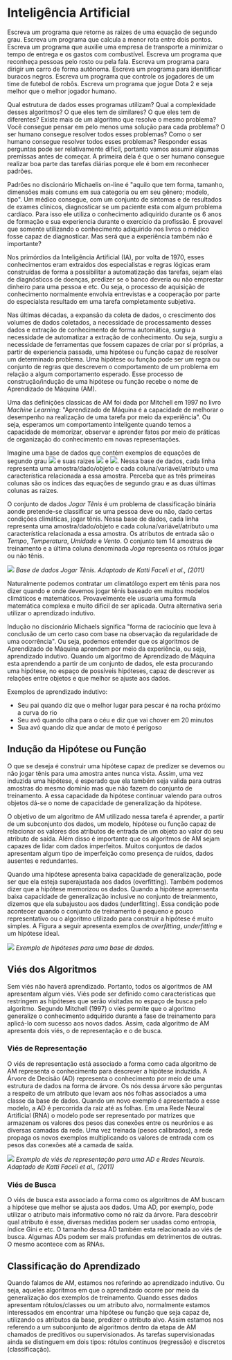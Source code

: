  # Inteligência Artificial
 
Escreva um programa que retorne as raizes de uma equação de segundo grau. Escreva um programa que calcula a menor rota entre dois pontos. Escreva um programa que auxilie uma empresa de transporte a minimizar o tempo de entrega e os gastos com combustível. Escreva um programa que reconheça pessoas pelo rosto ou pela fala. Escreva um programa para dirigir um carro de forma autônoma. Escreva um programa para idenitificar buracos negros. Escreva um programa que controle os jogadores de um time de futebol de robôs. Escreva um programa que jogue Dota 2 e seja melhor que o melhor jogador humano. 

Qual estrutura de dados esses programas utilizam? Qual a complexidade desses algoritmos? O que eles tem de similares? O que eles tem de diferentes? Existe mais de um algoritmo que resolve o mesmo problema? Você consegue pensar em pelo menos uma solução para cada problema? O ser humano consegue resolver todos esses problemas? Como o ser humano consegue resolver todos esses problemas? Responder essas perguntas pode ser relativamente difícil, portanto vamos assumir algumas premissas antes de começar. A primeira dela é que o ser humano consegue realizar boa parte das tarefas diárias porque ele é bom em reconhecer padrões. 

Padrões no discionário Michaelis on-line é "aquilo que tem forma, tamanho, dimensões mais comuns em sua categoria ou em seu gênero; modelo, tipo". Um médico consegue, com um conjunto de sintomas e de resultados de exames clínicos, diagnosticar se um paciente esta com algum problema cardíaco. Para isso ele utiliza o conhecimento adiquirido durante os 6 anos de formação e sua experiencia durante o exercício da profissão. É provavel que somente utilizando o conhecimento adiquirido nos livros o médico fosse capaz de diagnosticar. Mas será que a experiência também não é importante? 

Nos primórdios da Inteligência Artificial (IA), por volta de 1970, esses conhecimentos eram extraidos dos especialistas e regras lógicas eram construídas de forma a possibilitar a automatização das tarefas, sejam elas de diagnósticos de doenças, predizer se o banco deveria ou não emprestar dinheiro para uma pessoa e etc. Ou seja, o processo de aquisição de conhecimento normalmente envolvia entrevistas e a cooperação por parte do especialsta resultado em uma tarefa completamente subjetiva.

Nas últimas décadas, a expansão da coleta de dados, o crescimento dos volumes de dados coletados, a necessidade de processamento desses dados e extração de conhecimento de forma automática, surgiu a necessidade de automatizar a extração de conhecimento. Ou seja, surgiu a necessidade de ferramentas que fossem capazes de criar por sí próprias, a partir de experiencia passada, uma hipótese ou função capaz de resolver um determinado problema. Uma hipótese ou função pode ser um regra ou conjunto de regras que descrevem o comportamento de um problema em relação a algum comportamento esperado. Esse processo de construção/indução de uma hipótese ou função recebe o nome de Aprendizado de Máquina (AM).

Uma das definições classicas de AM foi dada por Mitchell em 1997 no livro *Machine Learning*: "Aprendizado de Máquina é a capacidade de melhorar o desempenho na realização de uma tarefa por meio da experiência". Ou seja, esperamos um comportamento inteligente quando temos a capacidade de memorizar, observar e aprender fatos por meio de práticas de organização do conhecimento em novas representações.

Imagine uma base de dados que contém exemplos de equações de segundo grau 
<img src="https://render.githubusercontent.com/render/math?math=ax^2 %2B by %2B+ c = 0"> e suas raizes 
<img src="https://render.githubusercontent.com/render/math?math=r_1"> e <img src="https://render.githubusercontent.com/render/math?math=r_2">. Nessa base de dados, cada linha representa uma amostra/dado/objeto e cada coluna/variável/atributo uma característica relacionada a essa amostra. Perceba que as três primeiras colunas são os índices das equações de segundo grau e as duas últimas colunas as raizes.

O conjunto de dados *Jogar Tênis* é um problema de classificação binária aonde pretende-se classificar se uma pessoa deve ou não, dado certas condições climáticas, jogar tênis. Nessa base de dados, cada linha representa uma amostra/dado/objeto e cada coluna/variável/atributo uma característica relacionada a essa amostra. Os atributos de entrada são o *Tempo*, *Temperatura*, *Umidade* e *Vento*. O conjunto tem 14 amostras de treinamento e a última coluna denominada *Joga* representa os rótulos jogar ou não tênis.

![](jogatenis.png) *Base de dados Jogar Tênis. Adaptado de Katti Faceli et al., (2011)*

Naturalmente podemos contratar um climatólogo expert em tênis para nos dizer quando e onde devemos jogar tênis baseado em muitos modelos climáticos e matemáticos. Provavelmente ele usuaria uma formula matemática complexa e muito difícil de ser aplicada. Outra alternativa seria utilizar o aprendizado indutivo.

Indução no discionário Michaels significa "forma de raciocínio que leva à conclusão de um certo caso com base na observação da regularidade de uma ocorrência". Ou seja, podemos entender que os algoritmos de Aprendizado de Máquina aprendem por meio da experiência, ou seja, aprendizado indutivo. Quando um algoritmo de Aprendizado de Máquina esta aprendendo a partir de um conjunto de dados, ele esta procurando uma hipótese, no espaço de possíveis hipóteses, capaz de descrever as relações entre objetos e que melhor se ajuste aos dados.

Exemplos de aprendizado indutivo:
* Seu pai quando diz que o melhor lugar para pescar é na rocha próximo a curva do rio
* Seu avô quando olha para o céu e diz que vai chover em 20 minutos
* Sua avó quando diz que andar de moto é perigoso

## Indução da Hipótese ou Função

O que se deseja é construir uma hipótese capaz de predizer se devemos ou não jogar tênis para uma amostra antes nunca vista. Assim, uma vez induzida uma hipótese, é esperado que ela também seja valida para outras amostras do mesmo domínio mas que não fazem do conjunto de treinamento. A essa capacidade da hipótese continuar valendo para outros objetos dá-se o nome de capacidade de generalização da hipótese. 

O objetivo de um algoritmo de AM utilizado nessa tarefa é aprender, a partir de um subconjunto dos dados, um modelo, hipótese ou função capaz de relacionar os valores dos atributos de entrada de um objeto ao valor do seu atributo de saída. Além disso é importante que os algoritmos de AM sejam capazes de lidar com dados imperfeitos. Muitos conjuntos de dados apresentam algum tipo de imperfeição como presença de ruídos, dados ausentes e redundantes.

Quando uma hipótese apresenta baixa capacidade de generalização, pode ser que ela esteja superajustada aos dados (overfitting). Também podemos dizer que a hipótese memorizou os dados. Quando a hipótese aprensenta baixa capacidade de generalização inclusive no conjunto de treianmento, dizemos que ela subajustou aos dados (underfitting). Essa condição pode acontecer quando o conjunto de treinamento é pequeno e pouco representativo ou o algoritmo utilizado para construir a hipótese é muito simples. A Figura a seguir apresenta exemplos de *overfitting*, *underfitting* e um hipótese ideal.

![](over_under.png) 
*Exemplo de hipóteses para uma base de dados.*

## Viés dos Algoritmos

Sem viés não haverá aprendizado. Portanto, todos os algoritmos de AM apresentam algum viés. Viés pode ser definido como caracteristicas que restringem as hipóteses que serão visitadas no espaço de busca pelo algoritmo. Segundo Mitchell (1997) o viés permite que o algoritmo generalize o conhecimento adquirido durante a fase de treinamento para aplicá-lo com sucesso aos novos dados. Assim, cada algoritmo de AM apresenta dois viés, o de representação e o de busca.

### Viés de Representação

O viés de representação está associado a forma como cada algoritmo de AM representa o conhecimento para descrever a hipótese induzida. A Árvore de Decisão (AD) representa o conhecimento por meio de uma estrutura de dados na forma de árvore. Os nós dessa árvore são perguntas a respeito de um atributo que levam aos nós folhas associados a uma classe da base de dados. Quando um novo exemplo é apresentado a esse modelo, a AD é percorrida da raiz até as folhas. Em uma Rede Neural Artificial (RNA) o modelo pode ser representado por matrizes que armazenam os valores dos pesos das conexões entre os neurônios e as diversas camadas da rede. Uma vez treinada (pesos calibrados), a rede propaga os novos exemplos multiplicando os valores de entrada com os pesos das conexões até a camada de saída.        

![](vies_representacao.png) 
*Exemplo de viés de representação para uma AD e Redes Neurais. Adaptado de Katti Faceli et al., (2011)*

### Viés de Busca

O viés de busca esta associado a forma como os algoritmos de AM buscam a hipótese que melhor se ajusta aos dados. Uma AD, por exemplo, pode utilizar o atributo mais informativo como nó raiz da árvore. Para descobrir qual atributo é esse, diversas medidas podem ser usadas como entropia, índice Gini e etc. O tamanho dessa AD também esta relacionada ao viés de busca. Algumas ADs podem ser mais profundas em detrimentos de outras. O mesmo acontece com as RNAs.    

## Classificação do Aprendizado

Quando falamos de AM, estamos nos referindo ao aprendizado indutivo. Ou seja, aqueles algoritmos em que o aprendizado ocorre por meio da generalização dos exemplos de treinamento. Quando esses dados apresentam rótulos/classes ou um atributo alvo, normalmente estamos interessados em encontrar uma hipótese ou função que seja capaz de, utilizando os atributos da base, predizer o atributo alvo. Assim estamos nos referendo a um subconjunto de algoritmos dentro da etapa de AM chamados de preditivos ou supervisionados. As tarefas supervisionadas ainda se distinguem em dois tipos: rótulos contínuos (regressão) e discretos (classificação).    
